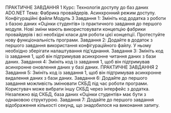 ПРАКТИЧНЕ ЗАВДАННЯ
1
Курс: Технологія доступу до баз даних ADO.NET
Тема: Фабрика провайдерів. Асинхронний режим
доступу. Конфігураційні файли
Модуль 3
Завдання 1:
Змініть код додатка з роботи з базою даних «Оцінки студентів» із
практичного завдання до першого модуля. Нові зміни мають
використовувати концепцію фабрики провайдерів і всі необхідні
класи для роботи цієї концепції.
Протестуйте нову функціональність програми.
Завдання 2:
Додайте в додаток з першого завдання використання
конфігураційного файлу. У ньому необхідно зберігати
налаштування під'єднання.
Завдання 3:
Змініть код із завдання 1, щоб він підтримував асинхронне
читання даних з бази даних.
Завдання 4:
Змініть код із завдання 1, щоб він підтримував асинхронне
оновлення даних у базі даних.
ПРАКТИЧНЕ ЗАВДАННЯ
2
Завдання 5:
Змініть код із завдання 1, щоб він підтримував асинхронне
видалення даних з бази даних.
Завдання 6:
Додайте до першого завдання можливість змінювати СКБД під
час роботи програми. Користувач може вибрати іншу СКБД через
інтерфейс з додатка. Незалежно від СКБД, база даних «Оцінки
студентів» має бути з однаковою структурою.
Завдання 7:
Додайте до першого завдання відображення кількості секунд, що
знадобилося на виконання запиту.
